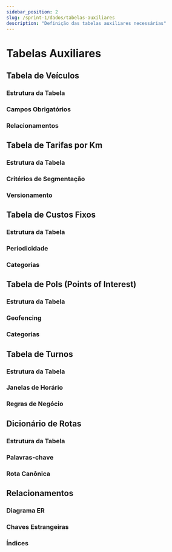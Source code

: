 ```yaml
---
sidebar_position: 2
slug: /sprint-1/dados/tabelas-auxiliares
description: "Definição das tabelas auxiliares necessárias"
---
```


# Tabelas Auxiliares

## Tabela de Veículos

### Estrutura da Tabela

### Campos Obrigatórios

### Relacionamentos

## Tabela de Tarifas por Km

### Estrutura da Tabela

### Critérios de Segmentação

### Versionamento

## Tabela de Custos Fixos

### Estrutura da Tabela

### Periodicidade

### Categorias

## Tabela de PoIs (Points of Interest)

### Estrutura da Tabela

### Geofencing

### Categorias

## Tabela de Turnos

### Estrutura da Tabela

### Janelas de Horário

### Regras de Negócio

## Dicionário de Rotas

### Estrutura da Tabela

### Palavras-chave

### Rota Canônica

## Relacionamentos

### Diagrama ER

### Chaves Estrangeiras

### Índices
